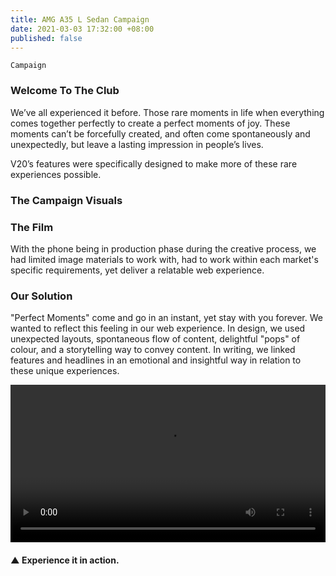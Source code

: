 ```yaml
---
title: AMG A35 L Sedan Campaign
date: 2021-03-03 17:32:00 +08:00
published: false
---
```


`Campaign`

<h3>Welcome To The Club</h3>
<p>We’ve all experienced it before. Those rare moments in life when everything comes together perfectly to create a perfect moments of joy. These moments can’t be forcefully created, and often come spontaneously and unexpectedly, but leave a lasting impression in people’s lives.</p>

<p>V20’s features were specifically designed to make more of these rare experiences possible.
</p>

<div class="whitespace-xs"></div>

<h3>The Campaign Visuals</h3>

<h3>The Film</h3>

<p>With the phone being in production phase during the creative process, we had limited image materials to work with, had to work within each market's specific requirements, yet deliver a relatable web experience.</p>

<div class="whitespace-xs"></div>

<h3>Our Solution</h3>
<p>"Perfect Moments" come and go in an instant, yet stay with you forever. We wanted to reflect this feeling in our web experience. In design, we used unexpected layouts, spontaneous flow of content, delightful "pops" of colour, and a storytelling way to convey content. In writing, we linked features and headlines in an emotional and insightful way in relation to these unique experiences.</p>

<div class="whitespace-xs"></div>

<p>
<video width="100%"  preload="metadata" controls autoplay loop>
  <source src="https://s3.amazonaws.com/kitmeng.com/img/vivo-V20/VIVO+V20%E9%A2%84%E7%83%AD%E5%8A%A8%E6%95%8808-10+(1).mp4#t=0.00" type="video/mp4">
  Your browser does not support HTML5 video.
</video>
</p>

<h4>▲ Experience it in action.</h4>

<div class="whitespace"></div>